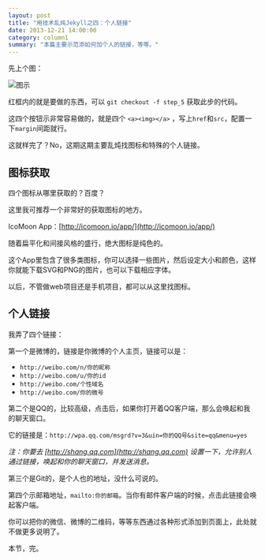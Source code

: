 ```yaml
---
layout: post
title: "用技术乱炖Jekyll之四：个人链接"
date: 2013-12-21 14:00:00
category: column1
summary: "本篇主要示范添如何加个人的链接，等等。"
---
```


先上个图：

![图示](http://ww1.sinaimg.cn/large/71c50075jw1ebp8jhvjm2j20la0am3zq.jpg)

红框内的就是要做的东西，可以 `git checkout -f step_5` 获取此步的代码。

这四个按钮示非常容易做的，就是四个 `<a><img></a>` ，写上`href`和`src`，配置一下`margin`间距就行。

这就样完了？No，这期这期主要乱炖找图标和特殊的个人链接。

## 图标获取

四个图标从哪里获取的？百度？

这里我可推荐一个非常好的获取图标的地方。

IcoMoon App：[http://icomoon.io/app/](http://icomoon.io/app/)

随着扁平化和间接风格的盛行，绝大图标是纯色的。

这个App里包含了很多类图标，你可以选择一些图片，然后设定大小和颜色，这样你就能下载SVG和PNG的图片，也可以下载相应字体。

以后，不管做web项目还是手机项目，都可以从这里找图标。

## 个人链接

我弄了四个链接：

第一个是微博的，链接是你微博的个人主页，链接可以是：

* `http://weibo.com/n/你的昵称`
* `http://weibo.com/u/你的id`
* `http://weibo.com/个性域名`
* `http://weibo.com/你的微号`

第二个是QQ的，比较高级，点击后，如果你打开着QQ客户端，那么会唤起和我的聊天窗口。

它的链接是：`http://wpa.qq.com/msgrd?v=3&uin=你的QQ号&site=qq&menu=yes`

*注：你要去 [http://shang.qq.com](http://shang.qq.com) 设置一下，允许别人通过链接，唤起和你的聊天窗口，并发送消息。*

第三个是Git的，是个人也的地址，没什么可说的。

第四个示邮箱地址，`mailto:你的邮箱`。当你有邮件客户端的时候，点击此链接会唤起客户端。

你可以把你的微信、微博的二维码，等等东西通过各种形式添加到页面上，此处就不做更多说明了。

本节，完。